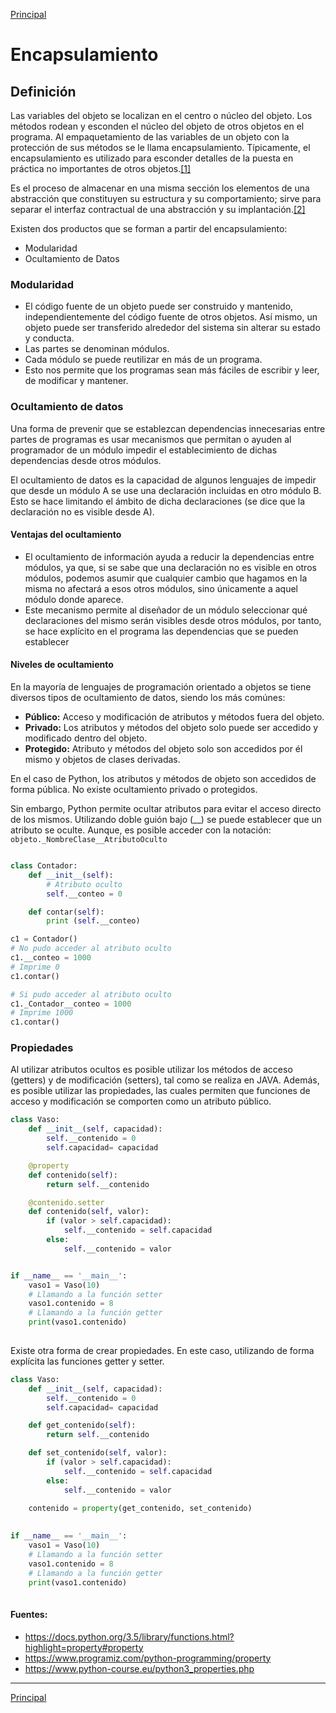 [Principal](https://github.com/UNAH-SISTEMAS/2018-1PAC-IS410)
# Encapsulamiento
## Definición
Las variables del objeto se localizan en el centro o núcleo del objeto. Los métodos rodean y esconden el núcleo del objeto de otros objetos en el programa. Al empaquetamiento de las variables de un objeto con la protección de sus métodos se le llama encapsulamiento. Típicamente, el encapsulamiento es utilizado para esconder detalles de la puesta en práctica no importantes de otros objetos.[[1]](http://profesores.fi-b.unam.mx/carlos/java/java_basico3_3.html)

Es el proceso de almacenar en una misma sección los elementos de una abstracción que constituyen su estructura y su comportamiento; sirve para separar el interfaz contractual de una abstracción y su implantación.[[2]](https://styde.net/encapsulamiento-en-la-programacion-orientada-a-objetos/)

Existen dos productos que se forman a partir del encapsulamiento:
- Modularidad
- Ocultamiento de Datos

### Modularidad
- El código fuente de un objeto puede ser construido y mantenido, independientemente del código fuente de otros objetos. Así mismo, un objeto puede ser transferido alrededor del sistema sin alterar su estado y conducta.
- Las partes se denominan módulos.
- Cada módulo se puede reutilizar en más de un programa.
- Esto nos permite que los programas sean más fáciles de escribir y leer, de modificar y mantener.

### Ocultamiento de datos
Una forma de prevenir que se establezcan dependencias innecesarias entre partes de programas es usar mecanismos que permitan o ayuden al programador de un módulo impedir el establecimiento de dichas dependencias desde otros módulos. 

El ocultamiento de datos es la capacidad de algunos lenguajes de impedir que desde un módulo A se use una declaración incluidas en otro módulo B. Esto se hace limitando el ámbito de dicha declaraciones (se dice que la declaración no es visible desde A).

#### Ventajas del ocultamiento
- El ocultamiento de información ayuda a reducir la dependencias entre módulos, ya que, si se sabe que una declaración no es visible en otros módulos, podemos asumir que cualquier cambio que hagamos en la misma no afectará a esos otros módulos, sino únicamente a aquel módulo donde aparece.
- Este mecanismo permite al diseñador de un módulo seleccionar qué declaraciones del mismo serán visibles desde otros módulos, por tanto, se hace explícito en el programa las dependencias que se pueden establecer

#### Niveles de ocultamiento
En la mayoría de lenguajes de programación orientado a objetos se tiene diversos tipos de ocultamiento de datos, siendo 
los más comúnes:
- **Público:** Acceso y modificación de atributos y métodos fuera del objeto.
- **Privado:** Los atributos y métodos del objeto solo puede ser accedido y modificado dentro del objeto.
- **Protegido:** Atributo y métodos del objeto solo son accedidos por él mismo y objetos de clases derivadas.

En el caso de Python, los atributos y métodos de objeto son accedidos de forma pública. No existe ocultamiento privado 
o protegidos.

Sin embargo, Python permite ocultar atributos para evitar el acceso directo de los mismos. 
Utilizando doble guión bajo (__) se puede establecer que un atributo se oculte. Aunque, es posible acceder con la 
notación: ```objeto._NombreClase__AtributoOculto```

```Python

class Contador:
    def __init__(self):
        # Atributo oculto
        self.__conteo = 0

    def contar(self):
        print (self.__conteo)

c1 = Contador()
# No pudo acceder al atributo oculto
c1.__conteo = 1000
# Imprime 0
c1.contar()

# Si pudo acceder al atributo oculto
c1._Contador__conteo = 1000
# Imprime 1000
c1.contar()
```

### Propiedades
Al utilizar atributos ocultos es posible utilizar los métodos de acceso (getters) y de modificación (setters), tal como 
se realiza en JAVA. Además, es posible utilizar las propiedades, las cuales permiten que funciones de acceso y 
modificación se comporten como un atributo público.

```python
class Vaso:
    def __init__(self, capacidad):
        self.__contenido = 0
        self.capacidad= capacidad

    @property
    def contenido(self):
        return self.__contenido

    @contenido.setter
    def contenido(self, valor):
        if (valor > self.capacidad):
            self.__contenido = self.capacidad
        else:
            self.__contenido = valor


if __name__ == '__main__':
    vaso1 = Vaso(10)
    # Llamando a la función setter
    vaso1.contenido = 8
    # Llamando a la función getter
    print(vaso1.contenido)
    
```

Existe otra forma de crear propiedades. En este caso, utilizando de forma explícita las funciones getter y setter.
```python
class Vaso:
    def __init__(self, capacidad):
        self.__contenido = 0
        self.capacidad= capacidad

    def get_contenido(self):
        return self.__contenido

    def set_contenido(self, valor):
        if (valor > self.capacidad):
            self.__contenido = self.capacidad
        else:
            self.__contenido = valor

    contenido = property(get_contenido, set_contenido)
    
    
if __name__ == '__main__':
    vaso1 = Vaso(10)
    # Llamando a la función setter
    vaso1.contenido = 8
    # Llamando a la función getter
    print(vaso1.contenido)
    
```

#### Fuentes:
- https://docs.python.org/3.5/library/functions.html?highlight=property#property
- https://www.programiz.com/python-programming/property
- https://www.python-course.eu/python3_properties.php

---
[Principal](https://github.com/UNAH-SISTEMAS/2018-1PAC-IS410)